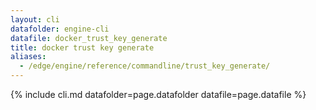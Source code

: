 ```yaml
---
layout: cli
datafolder: engine-cli
datafile: docker_trust_key_generate
title: docker trust key generate
aliases:
  - /edge/engine/reference/commandline/trust_key_generate/
---
```

<!--
This page is automatically generated from Docker's source code. If you want to
suggest a change to the text that appears here, open a ticket or pull request
in the source repository on GitHub:

https://github.com/docker/cli
-->

{% include cli.md datafolder=page.datafolder datafile=page.datafile %}
